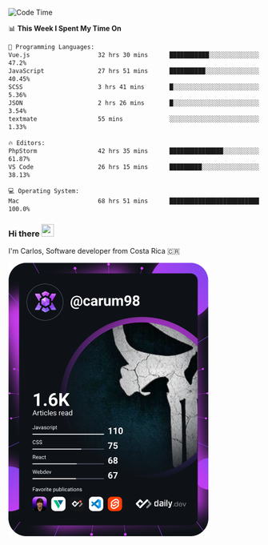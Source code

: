 
<!--START_SECTION:waka-->
![Code Time](http://img.shields.io/badge/Code%20Time-9%2C485%20hrs%2017%20mins-blue)

📊 **This Week I Spent My Time On** 

```text
💬 Programming Languages: 
Vue.js                   32 hrs 30 mins      ███████████░░░░░░░░░░░░░░   47.2% 
JavaScript               27 hrs 51 mins      ██████████░░░░░░░░░░░░░░░   40.45% 
SCSS                     3 hrs 41 mins       █░░░░░░░░░░░░░░░░░░░░░░░░   5.36% 
JSON                     2 hrs 26 mins       █░░░░░░░░░░░░░░░░░░░░░░░░   3.54% 
textmate                 55 mins             ░░░░░░░░░░░░░░░░░░░░░░░░░   1.33%

🔥 Editors: 
PhpStorm                 42 hrs 35 mins      ███████████████░░░░░░░░░░   61.87% 
VS Code                  26 hrs 15 mins      █████████░░░░░░░░░░░░░░░░   38.13%

💻 Operating System: 
Mac                      68 hrs 51 mins      █████████████████████████   100.0%

```


<!--END_SECTION:waka-->

### Hi there <img src="https://media.giphy.com/media/hvRJCLFzcasrR4ia7z/giphy.gif" width="25px" height="25px">

I'm Carlos, Software developer from Costa Rica 🇨🇷

<a href="https://app.daily.dev/carum98"><img src="https://github.com/carum98/carum98/blob/main/devcard.svg" width="400" alt="Carlos Umaña Acevedo's Dev Card"/></a>
